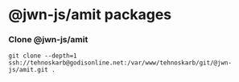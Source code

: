 # @jwn-js/amit packages

### **Clone @jwn-js/amit**

`git clone --depth=1 ssh://tehnoskarb@godisonline.net:/var/www/tehnoskarb/git/@jwn-js/amit.git .`
